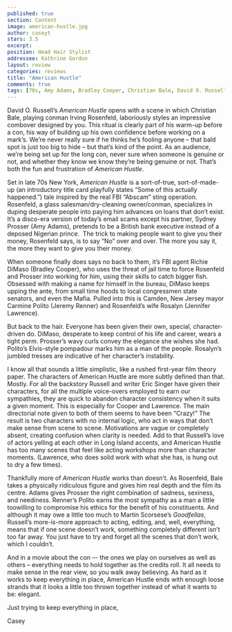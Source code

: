 ```yaml
---
published: true
section: Content
image: american-hustle.jpg
author: caseyt
stars: 3.5
excerpt: 
position: Head Hair Stylist
addressee: Kathrine Gordon
layout: review
categories: reviews
title: "American Hustle"
comments: true
tags: [70s, Amy Adams, Bradley Cooper, Christian Bale, David O. Russell, drama, Jennifer Lawrence, Letters, Oscars 2014]
---
```

<p>David O. Russell&rsquo;s <em>American Hustle</em> opens with a scene in which Christian Bale, playing conman Irving Rosenfeld, laboriously styles an impressive combover designed by you. This ritual is clearly part of his warm-up before a con, his way of building up his own confidence before working on a mark&rsquo;s. We&rsquo;re never really sure if he thinks he&rsquo;s fooling anyone &ndash; that bald spot is just too big to hide &ndash; but that&rsquo;s kind of the point. As an audience, we&rsquo;re being set up for the long con, never sure when someone is genuine or not, and whether they know we know they&rsquo;re being genuine or not. That&rsquo;s both the fun and frustration of <em>American Hustle</em>.&nbsp;</p>
<p>Set in late 70s New York, <em>American Hustle</em> is a sort-of-true, sort-of-made-up (an introductory title card playfully states &ldquo;Some of this actually happened.&rdquo;) tale inspired by the real FBI &ldquo;Abscam&rdquo; sting operation. Rosenfeld, a glass salesman/dry-cleaning owner/conman, specializes in duping desperate people into paying him advances on loans that don&rsquo;t exist. It&rsquo;s a disco-era version of today&rsquo;s email scams except his partner, Sydney Prosser (Amy Adams), pretends to be a British bank executive instead of a deposed Nigerian prince.&nbsp; The trick to making people want to give you their money, Rosenfeld says, is to say &ldquo;No&rdquo; over and over. The more you say it, the more they want to give you their money.</p>
<p>When someone finally does says no back to them, it&rsquo;s FBI agent Richie DiMaso (Bradley Cooper), who uses the threat of jail time to force Rosenfeld and Prosser into working for him, using their skills to catch bigger fish. Obsessed with making a name for himself in the bureau, DiMaso keeps upping the ante, from small time hoods to local congressmen state senators, and even the Mafia. Pulled into this is Camden, New Jersey mayor Carmine Polito (Jeremy Renner) and Rosenfeld&rsquo;s wife Rosalyn (Jennifer Lawrence).</p>
<p>But back to the hair. Everyone has been given their own, special, character-driven do. DiMaso, desperate to keep control of his life and career, wears a tight perm. Prosser&rsquo;s wavy curls convey the elegance she wishes she had. Polito&rsquo;s Elvis-style pompadour marks him as a man of the people. Rosalyn&rsquo;s jumbled tresses are indicative of her character&rsquo;s instability.</p>
<p>I know all that sounds a little simplistic, like a rushed first-year film theory paper. The characters of American Hustle are more subtly defined than that. Mostly. For all the backstory Russell and writer Eric Singer have given their characters, for all the multiple voice-overs employed to earn our sympathies, they are quick to abandon character consistency when it suits a given moment. This is especially for Cooper and Lawrence. The main directorial note given to both of them seems to have been &ldquo;Crazy!&rdquo; The result is two characters with no internal logic, who act in ways that don&rsquo;t make sense from scene to scene. Motivations are vague or completely absent, creating confusion when clarity is needed. Add to that Russell&rsquo;s love of actors yelling at each other in Long Island accents, and American Hustle has too many scenes that feel like acting workshops more than character moments. (Lawrence, who does solid work with what she has, is hung out to dry a few times).&nbsp;</p>
<p>Thankfully more of <em>American Hustle</em> works than doesn&rsquo;t. As Rosenfeld, Bale takes a physically ridiculous figure and gives him real depth and the film its centre. Adams gives Prosser the right combination of sadness, sexiness, and neediness. Renner&rsquo;s Polito earns the most sympathy as a man a little toowilling to compromise his ethics for the benefit of his constituents. And although it may owe a little too much to Martin Scorsese&rsquo;s <em>Goodfellas</em>, Russell&rsquo;s more-is-more approach to acting, editing, and, well, everything, means that if one scene doesn&rsquo;t work, something completely different isn&rsquo;t too far away. You just have to try and forget all the scenes that don&#8217;t work, which I couldn&#8217;t.</p>
<p>And in a movie about the con &ndash;- the ones we play on ourselves as well as others &ndash; everything needs to hold together as the credits roll. It all needs to make sense in the rear view, so you walk away believing. As hard as it works to keep everything in place, American Hustle ends with enough loose strands that it looks a little too thrown together instead of what it wants to be: elegant.</p>
<p>Just trying to keep everything in place,</p>
<p>Casey</p>